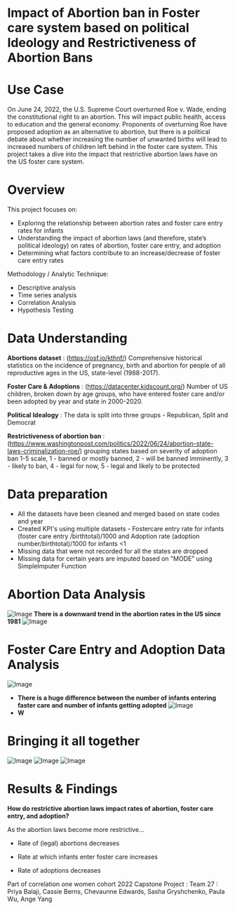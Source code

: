 # **Impact of Abortion ban in Foster care system based on political Ideology and Restrictiveness of Abortion Bans**

# Use Case
On June 24, 2022, the U.S. Supreme Court overturned Roe v. Wade, ending the constitutional right to an abortion. This will impact public health, access to education and the general economy. Proponents of overturning Roe have proposed adoption as an alternative to abortion, but there is a political debate about whether increasing the number of unwanted births will lead to increased numbers of children left behind in the foster care system. 
This project takes a dive into the impact that restrictive abortion laws have on the US foster care system.

# Overview 
This project focuses on:
 * Exploring the relationship between abortion rates and foster care entry rates for infants
 * Understanding the impact of abortion laws (and therefore, state’s political ideology) on rates of abortion, foster care entry, and adoption
 * Determining what factors contribute to an increase/decrease of foster care entry rates
 
Methodology / Analytic Technique:
  * Descriptive analysis
  * Time series analysis
  * Correlation Analysis
  * Hypothesis Testing

# Data Understanding
**Abortions dataset** :  (https://osf.io/kthnf/)
Comprehensive historical statistics on the incidence of pregnancy, birth and abortion for people of all reproductive ages in the US, state-level (1988-2017).

**Foster Care & Adoptions** : (https://datacenter.kidscount.org/)
Number of US children, broken down by age groups, who have entered foster care and/or been adopted by year and state in 2000-2020.

**Political Idealogy** :
The data is split into three groups - Republican, Split and Democrat

**Restrictiveness of abortion ban** : (https://www.washingtonpost.com/politics/2022/06/24/abortion-state-laws-criminalization-roe/)
grouping states based on severity of adoption ban 1-5 scale, 1 - banned or mostly banned, 2 - will be banned imminently, 3 - likely to ban, 4 - legal for now, 5 - legal and likely to be protected

# Data preparation 
 * All the datasets have been cleaned and merged based on state codes and year
 * Created KPI's using multiple datasets - Fostercare entry rate for infants (foster care entry /birthtotal)/1000 and Adoption rate (adoption number/birthtotal)/1000 for infants <1 
 * Missing data that were not recorded for all the states are dropped
 * Missing data for certain years are imputed based on "MODE" using SimpleImputer Function

# Abortion Data Analysis
![Image](img/abortion_rate.png)
**There is a downward trend in the abortion rates in the US since 1981**
![Image](img/compare.png)

# Foster Care Entry and Adoption Data Analysis
![Image](img/foster_care.png)
 * **There is a huge difference between the number of infants entering faster care and number of infants getting adopted**
![Image](img/foster_political.png)
 * **W**

# Bringing it all together
![Image](img/compare2.png)
![Image](img/restrictiveness.png)
![Image](img/corr.png)

# Results & Findings

**How do restrictive abortion laws impact rates of abortion, foster
care entry, and adoption?**

As the abortion laws become more restrictive…

 * Rate of (legal) abortions decreases

 * Rate at which infants enter foster care increases

 * Rate of adoptions decreases

Part of correlation one women cohort 2022 Capstone Project : Team 27 : Priya Balaji, Cassie Berns, Chevaunne Edwards,  Sasha Gryshchenko, Paula Wu, Ange Yang

